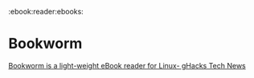 :ebook:reader:ebooks:

# Bookworm

[Bookworm is a light-weight eBook reader for Linux- gHacks Tech News](https://www.ghacks.net/2019/08/26/bookworm-is-a-light-weight-ebook-reader-for-linux/)
